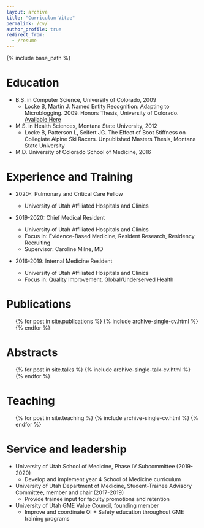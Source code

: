```yaml
---
layout: archive
title: "Curriculum Vitae"
permalink: /cv/
author_profile: true
redirect_from:
  - /resume
---
```


{% include base_path %}

Education
======
* B.S. in Computer Science, University of Colorado, 2009
  * Locke B, Martin J. Named Entity Recognition: Adapting to Microblogging. 2009. Honors Thesis, University of Colorado. [Available Here](http://scholar.colorado.edu/csci_ugrad/29/)
* M.S. in Health Sciences, Montana State University, 2012
  * Locke B, Patterson L, Seifert JG. The Effect of Boot Stiffness on Collegiate Alpine Ski Racers. Unpublished Masters Thesis, Montana State University
* M.D. University of Colorado School of Medicine, 2016

Experience and Training
======
* 2020-: Pulmonary and Critical Care Fellow
  * University of Utah Affiliated Hospitals and Clinics

* 2019-2020: Chief Medical Resident
  * University of Utah Affiliated Hospitals and Clinics
  * Focus in: Evidence-Based Medicine, Resident Research, Residency Recruiting
  * Supervisor: Caroline Milne, MD

* 2016-2019: Internal Medicine Resident
  * University of Utah Affiliated Hospitals and Clinics
  * Focus in: Quality Improvement, Global/Underserved Health


Publications
======
  <ul>{% for post in site.publications %}
    {% include archive-single-cv.html %}
  {% endfor %}</ul>

Abstracts
======
  <ul>{% for post in site.talks %}
    {% include archive-single-talk-cv.html %}
  {% endfor %}</ul>

Teaching
======
  <ul>{% for post in site.teaching %}
    {% include archive-single-cv.html %}
  {% endfor %}</ul>

Service and leadership
======
* University of Utah School of Medicine, Phase IV Subcommittee (2019-2020)
  * Develop and implement year 4 School of Medicine curriculum
* University of Utah Department of Medicine, Student-Trainee Advisory Committee, member and chair (2017-2019)
  * Provide trainee input for faculty promotions and retention
* University of Utah GME Value Council, founding member
  * Improve and coordinate QI + Safety education throughout GME training programs
